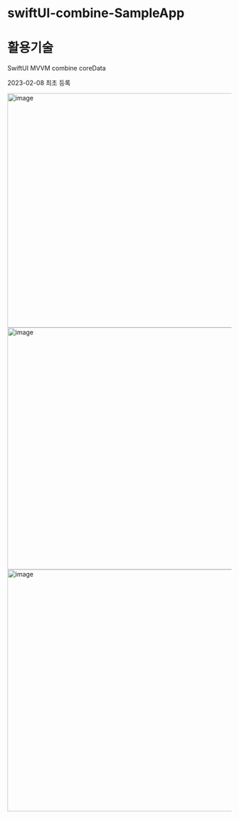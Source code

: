 # swiftUI-combine-SampleApp

# 활용기술
SwiftUI
MVVM
combine
coreData

2023-02-08 최초 등록

<img width="526" alt="image" src="https://user-images.githubusercontent.com/16697373/217457849-686e3b45-5563-44d5-98d6-c6e92013f101.png">

<img width="543" alt="image" src="https://user-images.githubusercontent.com/16697373/217457977-df29438d-fd37-4166-9ed0-cc5e09273446.png">

<img width="543" alt="image" src="https://user-images.githubusercontent.com/16697373/217458147-a3148790-20f4-4211-96c3-0786eede8d9d.png">


